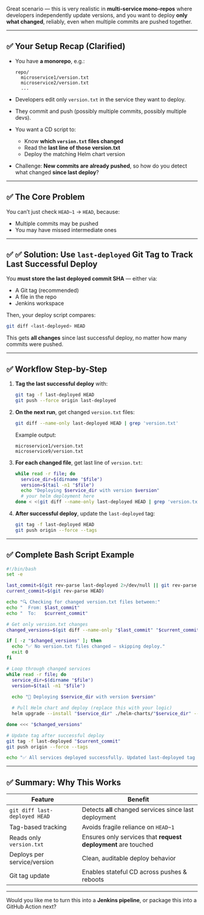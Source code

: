 Great scenario — this is very realistic in **multi-service mono-repos** where developers independently update versions, and you want to deploy **only what changed**, reliably, even when multiple commits are pushed together.

---

## ✅ Your Setup Recap (Clarified)

* You have **a monorepo**, e.g.:

  ```
  repo/
    microservice1/version.txt
    microservice2/version.txt
    ...
  ```
* Developers edit only `version.txt` in the service they want to deploy.
* They commit and push (possibly multiple commits, possibly multiple devs).
* You want a CD script to:

  * Know **which `version.txt` files changed**
  * Read the **last line of those version.txt**
  * Deploy the matching Helm chart version
* Challenge: **New commits are already pushed**, so how do you detect what changed **since last deploy**?

---

## ✅ The Core Problem

You can’t just check `HEAD~1` → `HEAD`, because:

* Multiple commits may be pushed
* You may have missed intermediate ones

---

## ✅ ✅ Solution: Use `last-deployed` Git Tag to Track Last Successful Deploy

You **must store the last deployed commit SHA** — either via:

* A Git tag (recommended)
* A file in the repo
* Jenkins workspace

Then, your deploy script compares:

```bash
git diff <last-deployed> HEAD
```

This gets **all changes** since last successful deploy, no matter how many commits were pushed.

---

## ✅ Workflow Step-by-Step

1. **Tag the last successful deploy** with:

   ```bash
   git tag -f last-deployed HEAD
   git push --force origin last-deployed
   ```

2. **On the next run**, get changed `version.txt` files:

   ```bash
   git diff --name-only last-deployed HEAD | grep 'version.txt'
   ```

   Example output:

   ```
   microservice1/version.txt
   microservice9/version.txt
   ```

3. **For each changed file**, get last line of `version.txt`:

   ```bash
   while read -r file; do
     service_dir=$(dirname "$file")
     version=$(tail -n1 "$file")
     echo "Deploying $service_dir with version $version"
     # your helm deployment here
   done < <(git diff --name-only last-deployed HEAD | grep 'version.txt')
   ```

4. **After successful deploy**, update the `last-deployed` tag:

   ```bash
   git tag -f last-deployed HEAD
   git push origin --force --tags
   ```

---

## ✅ Complete Bash Script Example

```bash
#!/bin/bash
set -e

last_commit=$(git rev-parse last-deployed 2>/dev/null || git rev-parse HEAD~1)
current_commit=$(git rev-parse HEAD)

echo "🔍 Checking for changed version.txt files between:"
echo "  From: $last_commit"
echo "  To:   $current_commit"

# Get only version.txt changes
changed_versions=$(git diff --name-only "$last_commit" "$current_commit" | grep 'version.txt')

if [ -z "$changed_versions" ]; then
  echo "✅ No version.txt files changed — skipping deploy."
  exit 0
fi

# Loop through changed services
while read -r file; do
  service_dir=$(dirname "$file")
  version=$(tail -n1 "$file")
  
  echo "🚀 Deploying $service_dir with version $version"

  # Pull Helm chart and deploy (replace this with your logic)
  helm upgrade --install "$service_dir" ./helm-charts/"$service_dir" --version "$version" -f "$service_dir/values.yaml" --namespace uat

done <<< "$changed_versions"

# Update tag after successful deploy
git tag -f last-deployed "$current_commit"
git push origin --force --tags

echo "✅ All services deployed successfully. Updated last-deployed tag to $current_commit."
```

---

## ✅ Summary: Why This Works

| Feature                       | Benefit                                                       |
| ----------------------------- | ------------------------------------------------------------- |
| `git diff last-deployed HEAD` | Detects **all** changed services since last deployment        |
| Tag-based tracking            | Avoids fragile reliance on `HEAD~1`                           |
| Reads only `version.txt`      | Ensures only services that **request deployment** are touched |
| Deploys per service/version   | Clean, auditable deploy behavior                              |
| Git tag update                | Enables stateful CD across pushes & reboots                   |

---

Would you like me to turn this into a **Jenkins pipeline**, or package this into a GitHub Action next?
